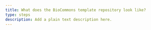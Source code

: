 ```yaml
---
title: What does the BioCommons template repository look like?
type: steps
description: Add a plain text description here.
---
```




